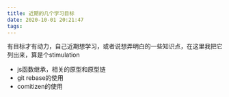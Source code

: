 ```yaml
---
title: 近期的几个学习目标
date: 2020-10-01 20:21:47
tags:
---
```


有目标才有动力，自己近期想学习，或者说想弄明白的一些知识点，在这里我把它列出来，算是个stimulation

- js函数继承，相关的原型和原型链
- git rebase的使用
- comitizen的使用